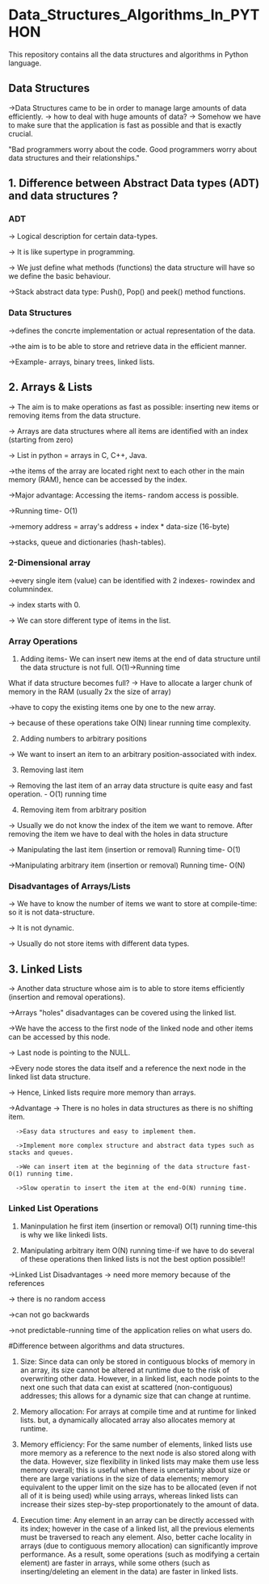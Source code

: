 # Data_Structures_Algorithms_In_PYTHON
This repository contains all the data structures and algorithms in Python language.

## Data Structures
->Data Structures came to be in order to manage large amounts of data efficiently.
-> how to deal with huge amounts of data?
-> Somehow we have to make sure that the application is fast as possible and that is exactly crucial.

"Bad programmers worry about the code. Good programmers worry about data structures and their relationships."

## 1. Difference between Abstract Data types (ADT) and data structures ?

### ADT
-> Logical description for certain data-types.

-> It is like supertype in programming.

-> We just define what methods (functions) the data structure will have so we define the basic behaviour.

->Stack abstract data type: Push(), Pop() and peek() method functions.

### Data Structures

->defines the concrte implementation or actual representation of the data.

->the aim is to be able to store and retrieve data in the efficient manner.

->Example- arrays, binary trees, linked lists.

## 2. Arrays & Lists
-> The aim is to make operations as fast as possible: inserting new items or removing items from the data structure.

-> Arrays are data structures where all items are identified with an index (starting from zero)

-> List in python = arrays in C, C++, Java.

->the items of the array are located right next to each other in the main memory (RAM), hence can be accessed by the index.

->Major advantage: Accessing the items- random access is possible.

->Running time- O(1)

->memory address = array's address + index * data-size (16-byte)

->stacks, queue and dictionaries (hash-tables).

### 2-Dimensional array
->every single item (value) can be identified with 2 indexes- rowindex and columnindex.

-> index starts with 0.

-> We can store different type of items in the list.

### Array Operations

1. Adding items- We can insert new items at the end of data structure until the data structure is not full. O(1)->Running time

What if data structure becomes full?
-> Have to allocate a larger chunk of memory in the RAM (usually 2x the size of array)

->have to copy the existing items one by one to the new array.

-> because of these operations take O(N) linear running time complexity.

2. Adding numbers to arbitrary positions

-> We want to insert an item to an arbitrary position-associated with index.

3. Removing last item

-> Removing the last item of an array data structure is quite easy and fast operation. - O(1) running time

4. Removing item from arbitrary position

-> Usually we do not know the index of the item we want to remove. After removing the item we have to deal with the holes in data structure

-> Manipulating the last item (insertion or removal)
      Running time- O(1)
      
->Manipulating arbitrary item (insertion or removal)
       Running time- O(N)

### Disadvantages of Arrays/Lists

-> We have to know the number of items we want to store at compile-time: so it is not data-structure.

-> It is not dynamic.

-> Usually do not store items with different data types.

## 3. Linked Lists

-> Another data structure whose aim is to able to store items efficiently (insertion and removal operations).

->Arrays "holes" disadvantages can be covered using the linked list.

->We have the access to the first node of the linked node and other items can be accessed by this node.

-> Last node is pointing to the NULL.

->Every node stores the data itself and a reference the next node in the linked list data structure.

-> Hence, Linked lists require more memory than arrays.

->Advantage
      -> There is no holes in data structures as there is no shifting item.
      
      ->Easy data structures and easy to implement them.
      
      ->Implement more complex structure and abstract data types such as stacks and queues.
      
      ->We can insert item at the beginning of the data structure fast- O(1) running time.
      
      ->Slow operatin to insert the item at the end-O(N) running time.
      
### Linked List Operations

1. Maninpulation he first item (insertion or removal)
                  O(1) running time-this is why we like linkedi lists.
                 
2. Manipulating arbitrary item
                  O(N) running time-if we have to do several of these operations then linked lists is not the best option possible!!
                                
                 
->Linked List Disadvantages
-> need more memory because of the references

-> there is no random access 

->can not go backwards

->not predictable-running time of the application relies on what users do.
                 
                 
#Difference between algorithms and data structures.

1. Size: Since data can only be stored in contiguous blocks of memory in an array, its size cannot be altered at runtime due to the risk of overwriting other data. However, in a linked list, each node points to the next one such that data can exist at scattered (non-contiguous) addresses; this allows for a dynamic size that can change at runtime.


2. Memory allocation: For arrays at compile time and at runtime for linked lists. but, a dynamically allocated array also allocates memory at runtime.

3. Memory efficiency: For the same number of elements, linked lists use more memory as a reference to the next node is also stored along with the data. However, size flexibility in linked lists may make them use less memory overall; this is useful when there is uncertainty about size or there are large variations in the size of data elements; memory equivalent to the upper limit on the size has to be allocated (even if not all of it is being used) while using arrays, whereas linked lists can increase their sizes step-by-step proportionately to the amount of data.

4. Execution time: Any element in an array can be directly accessed with its index; however in the case of a linked list, all the previous elements must be traversed to reach any element. Also, better cache locality in arrays (due to contiguous memory allocation) can significantly improve performance. As a result, some operations (such as modifying a certain element) are faster in arrays, while some others (such as inserting/deleting an element in the data) are faster in linked lists.
                 
                 
                 
                 
